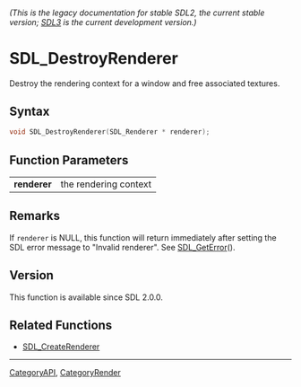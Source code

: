 ###### (This is the legacy documentation for stable SDL2, the current stable version; [SDL3](https://wiki.libsdl.org/SDL3/) is the current development version.)
# SDL_DestroyRenderer

Destroy the rendering context for a window and free associated textures.

## Syntax

```c
void SDL_DestroyRenderer(SDL_Renderer * renderer);

```

## Function Parameters

|                  |                       |
| ---------------- | --------------------- |
| **renderer**     | the rendering context |

## Remarks

If `renderer` is NULL, this function will return immediately after setting
the SDL error message to "Invalid renderer". See
[SDL_GetError](SDL_GetError)().

## Version

This function is available since SDL 2.0.0.

## Related Functions

* [SDL_CreateRenderer](SDL_CreateRenderer)

----
[CategoryAPI](CategoryAPI), [CategoryRender](CategoryRender)


